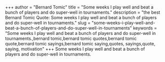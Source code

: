 +++
author = "Bernard Tomic"
title = "Some weeks I play well and beat a bunch of players and do super-well in tournaments."
description = "the best Bernard Tomic Quote: Some weeks I play well and beat a bunch of players and do super-well in tournaments."
slug = "some-weeks-i-play-well-and-beat-a-bunch-of-players-and-do-super-well-in-tournaments"
keywords = "Some weeks I play well and beat a bunch of players and do super-well in tournaments.,bernard tomic,bernard tomic quotes,bernard tomic quote,bernard tomic sayings,bernard tomic saying,quotes, sayings,quote, saying, motivation"
+++
Some weeks I play well and beat a bunch of players and do super-well in tournaments.
